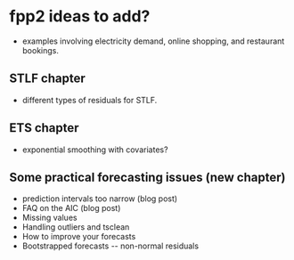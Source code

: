 # fpp2 ideas to add?

 * examples involving electricity demand, online shopping, and restaurant bookings.

## STLF chapter
 * different types of residuals for STLF.

## ETS chapter
 * exponential smoothing with covariates?

## Some practical forecasting issues (new chapter)
 * prediction intervals too narrow (blog post)
 * FAQ on the AIC (blog post)
 * Missing values
 * Handling outliers and tsclean
 * How to improve your forecasts
 * Bootstrapped forecasts -- non-normal residuals
